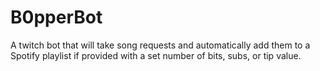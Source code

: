 # B0pperBot

A twitch bot that will take song requests and automatically add them to a Spotify playlist if provided with a set number of bits, subs, or tip value.
